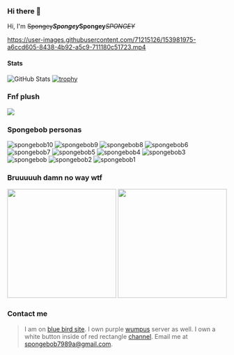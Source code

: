 ### Hi there 👋
Hi, I'm ~~Spongey~~***Spongey***__Spongey__~~_SPONGEY_~~

https://user-images.githubusercontent.com/71215126/153981975-a6ccd605-8438-4b92-a5c9-711180c51723.mp4


#### Stats

![GitHub Stats](https://github-readme-stats.vercel.app/api?username=Spongeyboi&count_private=true&show_icons=true&theme=onedark)
[![trophy](https://github-profile-trophy.vercel.app/?username=Spongeyboi&theme=onedark)](https://github.com/ryo-ma/github-profile-trophy)


### Fnf plush
![](https://encrypted-tbn0.gstatic.com/images?q=tbn:ANd9GcTK6r2rQvrH0D3_wYVUp6oS9iiYkG5eeWjV9g&usqp=CAU)

### Spongebob personas
![spongebob10](https://user-images.githubusercontent.com/71215126/156209397-6edcbe86-0db9-4db7-916c-d05b83bb8ec4.png)
![spongebob9](https://user-images.githubusercontent.com/71215126/156209399-0cc5e145-6e39-4f35-a6e6-969cdd9dbbfe.png)
![spongebob8](https://user-images.githubusercontent.com/71215126/156209400-6dbe608b-fab0-4842-bb6a-6f63d2aff60d.png)
![spongebob6](https://user-images.githubusercontent.com/71215126/156209401-ee08ce0b-482c-442b-921d-d3d2d267175e.png)
![spongebob7](https://user-images.githubusercontent.com/71215126/156209403-b8ce17b1-7dad-4f49-9e05-aa5b144b37df.png)
![spongebob5](https://user-images.githubusercontent.com/71215126/156209404-3e779d5c-d5bf-4808-9306-2e8f27e58a6d.png)
![spongebob4](https://user-images.githubusercontent.com/71215126/156209406-5c01d542-9c86-49a2-b53e-97e15c0a662c.png)
![spongebob3](https://user-images.githubusercontent.com/71215126/156209409-249d8728-8919-49a4-b024-301d60afe2b3.png)
![spongebob](https://user-images.githubusercontent.com/71215126/156209411-09c306f4-841d-4492-b2a7-722dc71a0e5c.png)
![spongebob2](https://user-images.githubusercontent.com/71215126/156209413-9a08ed46-d401-40de-bd06-a7c5ec23d7f1.png)
![spongebob1](https://user-images.githubusercontent.com/71215126/156209414-fd534116-40f6-40dc-b7ee-309036916523.png)

### Bruuuuuh damn no way wtf
<img src="https://i1.sndcdn.com/avatars-GnwDbVG6XlmsRfUa-Cq2MZw-t500x500.jpg" width="250px">
<img src="https://encrypted-tbn0.gstatic.com/images?q=tbn:ANd9GcTeT2WVUcGKOxK1wavUBzXSoGuibaBValaBsw&usqp=CAU" width="250px">


### 

### Contact me

> I am on [blue bird site](https://twitter.com/spongebob7989b).
> I own purple [wumpus](https://discord.gg/uVuPySdwhd) server as well.
> I own a white button inside of red rectangle [channel](https://www.youtube.com/channel/UCgMhECTVMMx952ixL2I3J-Q).
> Email me at [spongebob7989a@gmail.com](mailto:spongebob7989@gmail.com).
